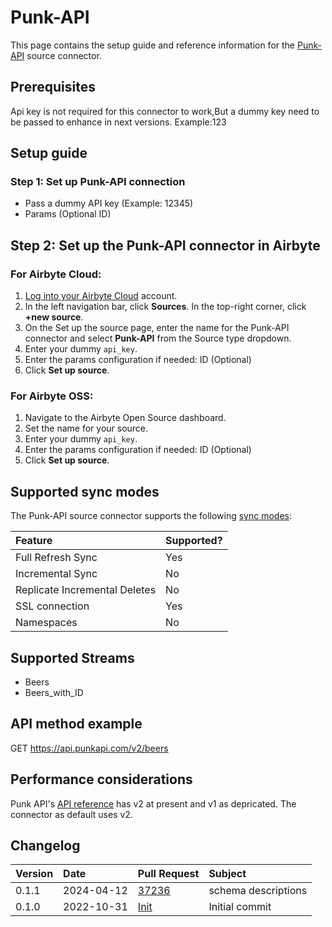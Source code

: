 # Punk-API

This page contains the setup guide and reference information for the [Punk-API](https://punkapi.com/documentation/v2) source connector.

## Prerequisites

Api key is not required for this connector to work,But a dummy key need to be passed to enhance in next versions. Example:123

## Setup guide

### Step 1: Set up Punk-API connection

- Pass a dummy API key (Example: 12345)
- Params (Optional ID)

## Step 2: Set up the Punk-API connector in Airbyte

### For Airbyte Cloud:

1. [Log into your Airbyte Cloud](https://cloud.airbyte.com/workspaces) account.
2. In the left navigation bar, click **Sources**. In the top-right corner, click **+new source**.
3. On the Set up the source page, enter the name for the Punk-API connector and select **Punk-API** from the Source type dropdown.
4. Enter your dummy `api_key`.
5. Enter the params configuration if needed: ID (Optional)
6. Click **Set up source**.

### For Airbyte OSS:

1. Navigate to the Airbyte Open Source dashboard.
2. Set the name for your source.
4. Enter your dummy `api_key`.
5. Enter the params configuration if needed: ID (Optional)
6. Click **Set up source**.

## Supported sync modes

The Punk-API source connector supports the following [sync modes](https://docs.airbyte.com/cloud/core-concepts#connection-sync-modes):

| Feature                       | Supported? |
| :---------------------------- | :--------- |
| Full Refresh Sync             | Yes        |
| Incremental Sync              | No         |
| Replicate Incremental Deletes | No         |
| SSL connection                | Yes        |
| Namespaces                    | No         |

## Supported Streams

- Beers
- Beers_with_ID

## API method example

GET https://api.punkapi.com/v2/beers

## Performance considerations

Punk API's [API reference](https://punkapi.com/documentation/v2) has v2 at present and v1 as depricated. The connector as default uses v2.

## Changelog

| Version | Date       | Pull Request                                           | Subject        |
| :------ | :--------- | :----------------------------------------------------- | :------------- |
| 0.1.1 | 2024-04-12 | [37236](https://github.com/airbytehq/airbyte/pull/37236) | schema descriptions |
| 0.1.0   | 2022-10-31 | [Init](https://github.com/airbytehq/airbyte/pull/<yet>)| Initial commit |
